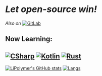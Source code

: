 # _Let open-source win!_
*Also on* [![GitLab](https://img.shields.io/badge/GitLab-FF8C00?style=for-the-badge&logo=gitlab&logoColor=white)](https://gitlab.com/LiPolymer)
## Now Learning:
[![CSharp](https://img.shields.io/badge/C%23-239120?style=for-the-badge&logo=csharp&logoColor=white)](https://dotnet.microsoft.com/languages/csharp)  [![Kotlin](https://img.shields.io/badge/Kotlin-0095D5?&style=for-the-badge&logo=kotlin&logoColor=white)](https://kotlinlang.org/) [![Rust](https://img.shields.io/badge/Rust-black?style=for-the-badge&logo=rust&logoColor=#E57324)](https://www.rust-lang.org/)
---
[![LiPolymer's GitHub stats](https://github-readme-stats.vercel.app/api?username=LiPolymer&show_icons=true&theme=transparent)](https://github.com/LiPolymer) 
[![Langs](https://github-readme-stats.vercel.app/api/top-langs/?username=LiPolymer&layout=compact&langs_count=8&hide=typescript,dockerfile&theme=transparent/)](https://github.com/LiPolymer)